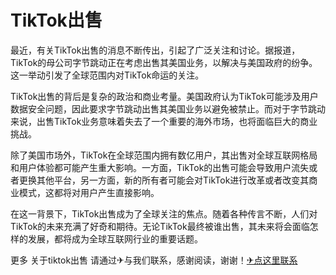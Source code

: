 # TikTok出售

最近，有关TikTok出售的消息不断传出，引起了广泛关注和讨论。据报道，TikTok的母公司字节跳动正在考虑出售其美国业务，以解决与美国政府的纷争。这一举动引发了全球范围内对TikTok命运的关注。

TikTok出售的背后是复杂的政治和商业考量。美国政府认为TikTok可能涉及用户数据安全问题，因此要求字节跳动出售其美国业务以避免被禁止。而对于字节跳动来说，出售TikTok业务意味着失去了一个重要的海外市场，也将面临巨大的商业挑战。

除了美国市场外，TikTok在全球范围内拥有数亿用户，其出售对全球互联网格局和用户体验都可能产生重大影响。一方面，TikTok的出售可能会导致用户流失或者更换其他平台，另一方面，新的所有者可能会对TikTok进行改革或者改变其商业模式，这都将对用户产生直接影响。

在这一背景下，TikTok出售成为了全球关注的焦点。随着各种传言不断，人们对TikTok的未来充满了好奇和期待。无论TikTok最终被谁出售，其未来将会面临怎样的发展，都将成为全球互联网行业的重要话题。

更多 关于tiktok出售 请通过✈与我们联系，感谢阅读，谢谢！[✈点这里联系](https://lm.k02.cc)